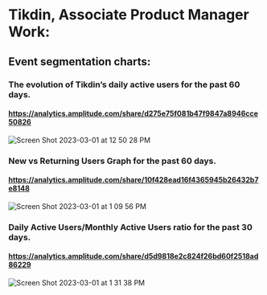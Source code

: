 # Tikdin, Associate Product Manager Work:

## Event segmentation charts: 

### The evolution of Tikdin’s daily active users for the past 60 days.
#### https://analytics.amplitude.com/share/d275e75f081b47f9847a8946cce50826
![Screen Shot 2023-03-01 at 12 50 28 PM](https://user-images.githubusercontent.com/77419851/222269614-c407700d-7f78-4900-b9a0-062a9eb035b0.png)


### New vs Returning Users Graph for the past 60 days.
#### https://analytics.amplitude.com/share/10f428ead16f4365945b26432b7e8148
![Screen Shot 2023-03-01 at 1 09 56 PM](https://user-images.githubusercontent.com/77419851/222269338-5a07b7c1-83b6-4a17-b89f-cfc536d16caa.png)


### Daily Active Users/Monthly Active Users ratio for the past 30 days.
#### https://analytics.amplitude.com/share/d5d9818e2c824f26bd60f2518ad86229
![Screen Shot 2023-03-01 at 1 31 38 PM](https://user-images.githubusercontent.com/77419851/222269507-7bd3e2b0-faae-4382-99d2-042c66f5bf5e.png)

